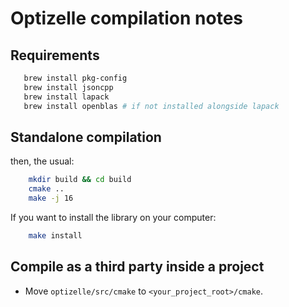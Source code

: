 # Optizelle compilation notes

## Requirements

 ``` bash
    brew install pkg-config
    brew install jsoncpp
    brew install lapack
    brew install openblas # if not installed alongside lapack
```

## Standalone compilation

then, the usual:

``` bash
    mkdir build && cd build
    cmake ..
    make -j 16
```

If you want to install the library on your computer:

``` bash
    make install
```

## Compile as a third party inside a project

* Move `optizelle/src/cmake` to `<your_project_root>/cmake`.
